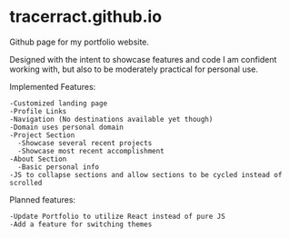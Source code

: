 # tracerract.github.io
Github page for my portfolio website.

Designed with the intent to showcase features and code I am confident working with, but also to be moderately practical for personal use.


Implemented Features:

    -Customized landing page
    -Profile Links
    -Navigation (No destinations available yet though)
    -Domain uses personal domain
    -Project Section
      -Showcase several recent projects
      -Showcase most recent accomplishment
    -About Section
      -Basic personal info
    -JS to collapse sections and allow sections to be cycled instead of scrolled


Planned features:

    -Update Portfolio to utilize React instead of pure JS
    -Add a feature for switching themes
